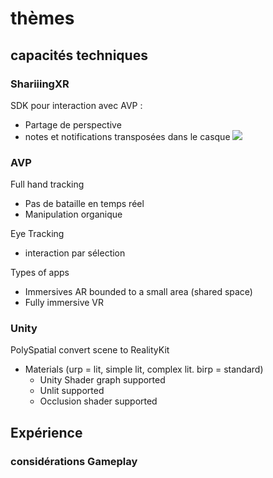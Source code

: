 # thèmes
## capacités techniques

### ShariiingXR

SDK pour interaction avec AVP :
- Partage de perspective
- notes et notifications transposées dans le casque
![](Pasted%20image%2020241211103951.png)

### AVP
Full hand tracking 
- Pas de bataille en temps réel
- Manipulation organique

Eye Tracking
- interaction par sélection

Types of apps
- Immersives AR bounded to a small area (shared space)
- Fully immersive VR
### Unity
PolySpatial convert scene to RealityKit
- Materials (urp  = lit, simple lit, complex lit. birp = standard)
	- Unity Shader graph supported
	- Unlit supported
	- Occlusion shader supported

## Expérience

### considérations Gameplay


